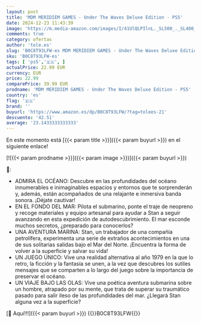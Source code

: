 ```yaml
---
layout: post
title: 'MDM MERIDIEM GAMES - Under The Waves Deluxe Edition - PS5'
date: 2024-12-23 11:43:39
image: 'https://m.media-amazon.com/images/I/41UlQLPIlnL._SL500_._SL400_.jpg'
comments: true
category: ofertas
author: 'tole.es'
slug: 'B0C8T93LFW-es MDM MERIDIEM GAMES - Under The Waves Deluxe Edition - PS5'
sku: 'B0C8T93LFW-es'
tags: [ 'ps5','🇪🇸', ]
actualPrice: 22.99 EUR
currency: EUR
price: 22.99
comparePrice: 39.99 EUR
prodname: 'MDM MERIDIEM GAMES - Under The Waves Deluxe Edition - PS5'
country: 'es'
flag: '🇪🇸'
brand: ''
buyurl: 'https://www.amazon.es/dp/B0C8T93LFW/?tag=tolees-21'
descuento: '42.51'
average: '23.1433333333333'
---
```


En este momento está [{{< param title >}}]({{< param buyurl >}}) en el siguiente enlace!

[![{{< param prodname >}}]({{< param image >}})]({{< param buyurl >}})

🔎:

- ADMIRA EL OCÉANO: Descubre en las profundidades del océano innumerables e inimaginables espacios y entornos que te sorprenderán y, además, están acompañados de una relajante e inmersiva banda sonora. ¡Déjate cautivar!
- EN EL FONDO DEL MAR: Pilota el submarino, ponte el traje de neopreno y recoge materiales y equipo artesanal para ayudar a Stan a seguir avanzando en esta expedición de autodescubrimiento. El mar esconde muchos secretos, ¿preparado para conocerlos?
- UNA AVENTURA MARINA: Stan, un trabajador de una compañía petrolífera, experimenta una serie de extraños acontecimientos en una de sus solitarias salidas bajo el Mar del Norte. ¡Encuentra la forma de volver a la superficie y salvar su vida!
- UN JUEGO ÚNICO: Vive una realidad alternativa al año 1979 en la que lo retro, la ficción y la fantasía se unen, a la vez que descubres los sutiles mensajes que se comparten a lo largo del juego sobre la importancia de preservar el océano.
- UN VIAJE BAJO LAS OLAS: Vive una poética aventura submarina sobre un hombre, atrapado por su mente, que trata de superar su traumático pasado para salir ileso de las profundidades del mar. ¿Llegará Stan alguna vez a la superficie?

[🛒 Aquí!!!]({{< param buyurl >}})
{{<world>}}B0C8T93LFW{{</world>}}

